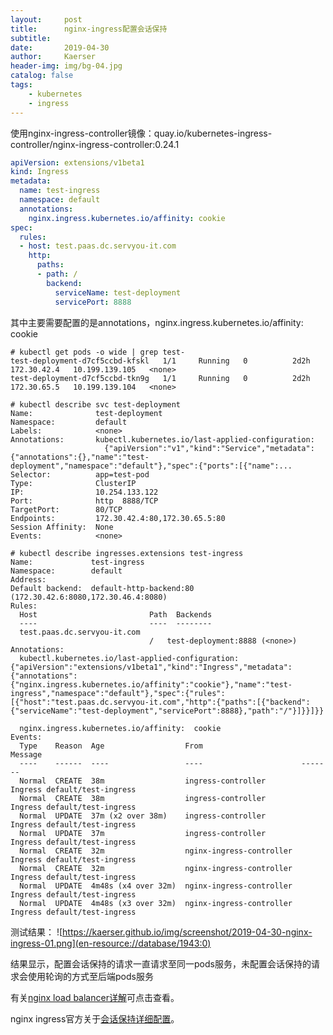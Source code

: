 ```yaml
---
layout:     post
title:      nginx-ingress配置会话保持
subtitle:   
date:       2019-04-30
author:     Kaerser
header-img: img/bg-04.jpg
catalog: false
tags:
    - kubernetes
	- ingress
---
```


使用nginx-ingress-controller镜像：quay.io/kubernetes-ingress-controller/nginx-ingress-controller:0.24.1

``` yaml
apiVersion: extensions/v1beta1
kind: Ingress
metadata:
  name: test-ingress
  namespace: default
  annotations:
    nginx.ingress.kubernetes.io/affinity: cookie
spec:
  rules:
  - host: test.paas.dc.servyou-it.com
    http:
      paths:
      - path: /
        backend:
          serviceName: test-deployment
          servicePort: 8888
```
其中主要需要配置的是annotations，nginx.ingress.kubernetes.io/affinity: cookie

```shell
# kubectl get pods -o wide | grep test-
test-deployment-d7cf5ccbd-kfskl   1/1     Running   0          2d2h    172.30.42.4   10.199.139.105   <none>
test-deployment-d7cf5ccbd-tkn9g   1/1     Running   0          2d2h    172.30.65.5   10.199.139.104   <none>

# kubectl describe svc test-deployment 
Name:              test-deployment
Namespace:         default
Labels:            <none>
Annotations:       kubectl.kubernetes.io/last-applied-configuration:
                     {"apiVersion":"v1","kind":"Service","metadata":{"annotations":{},"name":"test-deployment","namespace":"default"},"spec":{"ports":[{"name":...
Selector:          app=test-pod
Type:              ClusterIP
IP:                10.254.133.122
Port:              http  8888/TCP
TargetPort:        80/TCP
Endpoints:         172.30.42.4:80,172.30.65.5:80
Session Affinity:  None
Events:            <none>

# kubectl describe ingresses.extensions test-ingress 
Name:             test-ingress
Namespace:        default
Address:          
Default backend:  default-http-backend:80 (172.30.42.6:8080,172.30.46.4:8080)
Rules:
  Host                         Path  Backends
  ----                         ----  --------
  test.paas.dc.servyou-it.com  
                               /   test-deployment:8888 (<none>)
Annotations:
  kubectl.kubernetes.io/last-applied-configuration:  {"apiVersion":"extensions/v1beta1","kind":"Ingress","metadata":{"annotations":{"nginx.ingress.kubernetes.io/affinity":"cookie"},"name":"test-ingress","namespace":"default"},"spec":{"rules":[{"host":"test.paas.dc.servyou-it.com","http":{"paths":[{"backend":{"serviceName":"test-deployment","servicePort":8888},"path":"/"}]}}]}}

  nginx.ingress.kubernetes.io/affinity:  cookie
Events:
  Type    Reason  Age                  From                      Message
  ----    ------  ----                 ----                      -------
  Normal  CREATE  38m                  ingress-controller        Ingress default/test-ingress
  Normal  CREATE  38m                  ingress-controller        Ingress default/test-ingress
  Normal  UPDATE  37m (x2 over 38m)    ingress-controller        Ingress default/test-ingress
  Normal  UPDATE  37m                  ingress-controller        Ingress default/test-ingress
  Normal  CREATE  32m                  nginx-ingress-controller  Ingress default/test-ingress
  Normal  CREATE  32m                  nginx-ingress-controller  Ingress default/test-ingress
  Normal  UPDATE  4m48s (x4 over 32m)  nginx-ingress-controller  Ingress default/test-ingress
  Normal  UPDATE  4m48s (x3 over 32m)  nginx-ingress-controller  Ingress default/test-ingress
```


测试结果：
![https://kaerser.github.io/img/screenshot/2019-04-30-nginx-ingress-01.png](en-resource://database/1943:0)


结果显示，配置会话保持的请求一直请求至同一pods服务，未配置会话保持的请求会使用轮询的方式至后端pods服务

有关[nginx load balancer详解](http://nginx.org/en/docs/http/load_balancing.html)可点击查看。

nginx ingress官方关于[会话保持详细配置](https://kubernetes.github.io/ingress-nginx/examples/affinity/cookie/)。
